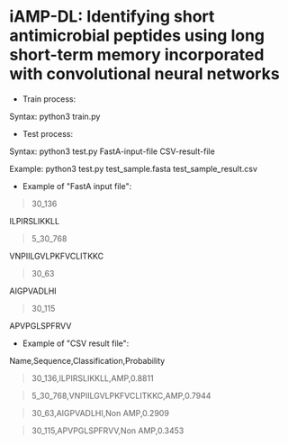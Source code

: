 # iAMP-DL: Identifying short antimicrobial peptides using long short-term memory incorporated with convolutional neural networks
+ Train process:

Syntax: python3 train.py

+ Test process: 

Syntax: python3 test.py FastA-input-file CSV-result-file
  
Example: python3 test.py test_sample.fasta test_sample_result.csv

+ Example of "FastA input file": 

>30_136

ILPIRSLIKKLL

>5_30_768

VNPIILGVLPKFVCLITKKC 

>30_63

AIGPVADLHI

>30_115

APVPGLSPFRVV

+ Example of "CSV result file": 

Name,Sequence,Classification,Probability

>30_136,ILPIRSLIKKLL,AMP,0.8811

>5_30_768,VNPIILGVLPKFVCLITKKC,AMP,0.7944

>30_63,AIGPVADLHI,Non AMP,0.2909

>30_115,APVPGLSPFRVV,Non AMP,0.3453
